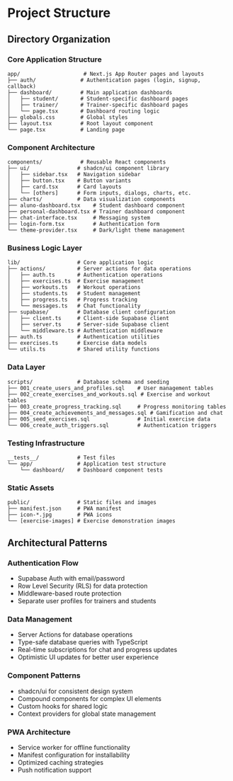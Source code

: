 # Project Structure

## Directory Organization

### Core Application Structure
```
app/                    # Next.js App Router pages and layouts
├── auth/              # Authentication pages (login, signup, callback)
├── dashboard/         # Main application dashboards
│   ├── student/       # Student-specific dashboard pages
│   ├── trainer/       # Trainer-specific dashboard pages
│   └── page.tsx       # Dashboard routing logic
├── globals.css        # Global styles
├── layout.tsx         # Root layout component
└── page.tsx           # Landing page
```

### Component Architecture
```
components/            # Reusable React components
├── ui/               # shadcn/ui component library
│   ├── sidebar.tsx   # Navigation sidebar
│   ├── button.tsx    # Button variants
│   ├── card.tsx      # Card layouts
│   └── [others]      # Form inputs, dialogs, charts, etc.
├── charts/           # Data visualization components
├── aluno-dashboard.tsx    # Student dashboard component
├── personal-dashboard.tsx # Trainer dashboard component
├── chat-interface.tsx     # Messaging system
├── login-form.tsx         # Authentication form
└── theme-provider.tsx     # Dark/light theme management
```

### Business Logic Layer
```
lib/                  # Core application logic
├── actions/          # Server actions for data operations
│   ├── auth.ts       # Authentication operations
│   ├── exercises.ts  # Exercise management
│   ├── workouts.ts   # Workout operations
│   ├── students.ts   # Student management
│   ├── progress.ts   # Progress tracking
│   └── messages.ts   # Chat functionality
├── supabase/         # Database client configuration
│   ├── client.ts     # Client-side Supabase client
│   ├── server.ts     # Server-side Supabase client
│   └── middleware.ts # Authentication middleware
├── auth.ts           # Authentication utilities
├── exercises.ts      # Exercise data models
└── utils.ts          # Shared utility functions
```

### Data Layer
```
scripts/              # Database schema and seeding
├── 001_create_users_and_profiles.sql    # User management tables
├── 002_create_exercises_and_workouts.sql # Exercise and workout tables
├── 003_create_progress_tracking.sql     # Progress monitoring tables
├── 004_create_achievements_and_messages.sql # Gamification and chat
├── 005_seed_exercises.sql               # Initial exercise data
└── 006_create_auth_triggers.sql         # Authentication triggers
```

### Testing Infrastructure
```
__tests__/            # Test files
└── app/              # Application test structure
    └── dashboard/    # Dashboard component tests
```

### Static Assets
```
public/               # Static files and images
├── manifest.json     # PWA manifest
├── icon-*.jpg        # PWA icons
└── [exercise-images] # Exercise demonstration images
```

## Architectural Patterns

### Authentication Flow
- Supabase Auth with email/password
- Row Level Security (RLS) for data protection
- Middleware-based route protection
- Separate user profiles for trainers and students

### Data Management
- Server Actions for database operations
- Type-safe database queries with TypeScript
- Real-time subscriptions for chat and progress updates
- Optimistic UI updates for better user experience

### Component Patterns
- shadcn/ui for consistent design system
- Compound components for complex UI elements
- Custom hooks for shared logic
- Context providers for global state management

### PWA Architecture
- Service worker for offline functionality
- Manifest configuration for installability
- Optimized caching strategies
- Push notification support